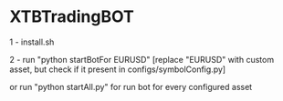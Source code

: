 # XTBTradingBOT

1 - install.sh

2 - run "python startBotFor EURUSD"  [replace "EURUSD" with custom asset, but check if it present in configs/symbolConfig.py]

or run "python startAll.py" for run bot for every configured asset